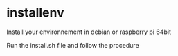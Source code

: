 # installenv
Install your environnement in debian or raspberry pi 64bit

Run the install.sh file and follow the procedure
